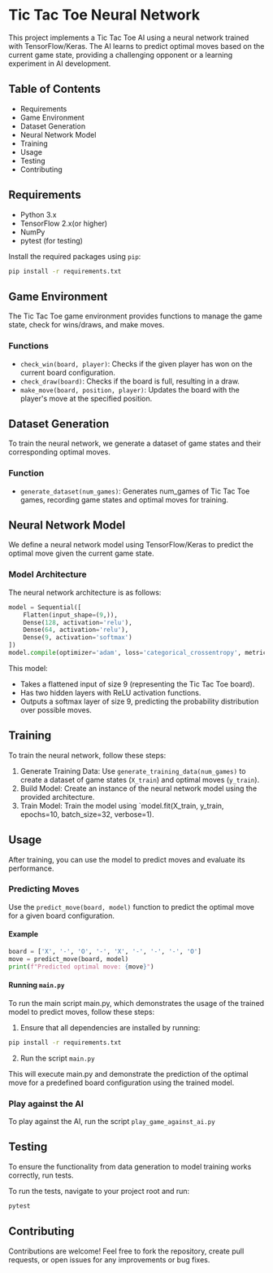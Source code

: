 # Tic Tac Toe Neural Network
This project implements a Tic Tac Toe AI using a neural network trained with TensorFlow/Keras. The AI learns to predict optimal moves based on the current game state, providing a challenging opponent or a learning experiment in AI development.
## Table of Contents
- Requirements
- Game Environment
- Dataset Generation
- Neural Network Model
- Training
- Usage
- Testing
- Contributing
## Requirements
- Python 3.x
- TensorFlow 2.x(or higher)
- NumPy
- pytest (for testing)

Install the required packages using `pip`:
```bash
pip install -r requirements.txt
```
## Game Environment
The Tic Tac Toe game environment provides functions to manage the game state, check for wins/draws, and make moves.
### Functions
- `check_win(board, player)`: Checks if the given player has won on the current board configuration.
- `check_draw(board)`: Checks if the board is full, resulting in a draw.
- `make_move(board, position, player)`: Updates the board with the player's move at the specified position.
## Dataset Generation
To train the neural network, we generate a dataset of game states and their corresponding optimal moves.
### Function
- `generate_dataset(num_games)`: Generates num_games of Tic Tac Toe games, recording game states and optimal moves for training.
## Neural Network Model
We define a neural network model using TensorFlow/Keras to predict the optimal move given the current game state.
### Model Architecture
The neural network architecture is as follows:
```python
model = Sequential([
    Flatten(input_shape=(9,)),
    Dense(128, activation='relu'),
    Dense(64, activation='relu'),
    Dense(9, activation='softmax')
])
model.compile(optimizer='adam', loss='categorical_crossentropy', metrics=['accuracy'])
```
This model:

- Takes a flattened input of size 9 (representing the Tic Tac Toe board).
- Has two hidden layers with ReLU activation functions.
- Outputs a softmax layer of size 9, predicting the probability distribution over possible moves.
## Training
To train the neural network, follow these steps:
1. Generate Training Data: Use `generate_training_data(num_games)` to create a dataset of game states (`X_train`) and optimal moves (`y_train`).
2. Build Model: Create an instance of the neural network model using the provided architecture.
3. Train Model: Train the model using `model.fit(X_train, y_train, epochs=10, batch_size=32, verbose=1).
## Usage
After training, you can use the model to predict moves and evaluate its performance.
### Predicting Moves
Use the `predict_move(board, model)` function to predict the optimal move for a given board configuration.
#### Example
```python
board = ['X', '-', 'O', '-', 'X', '-', '-', '-', 'O']
move = predict_move(board, model)
print(f"Predicted optimal move: {move}")
```
#### Running `main.py`
To run the main script main.py, which demonstrates the usage of the trained model to predict moves, follow these steps:
1. Ensure that all dependencies are installed by running:
```bash
pip install -r requirements.txt
```
2. Run the script `main.py`

This will execute main.py and demonstrate the prediction of the optimal move for a predefined board configuration using the trained model.
### Play against the AI
To play against the AI, run the script `play_game_against_ai.py`
## Testing
To ensure the functionality from data generation to model training works correctly, run tests.

To run the tests, navigate to your project root and run:
```bash
pytest
```
## Contributing
Contributions are welcome! Feel free to fork the repository, create pull requests, or open issues for any improvements or bug fixes.
